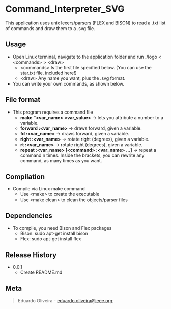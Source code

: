 # Command_Interpreter_SVG
This application uses unix lexers/parsers (FLEX and BISON) to read a .txt list of commands and draw them to a .svg file.

## Usage
* Open Linux terminal, navigate to the application folder and run ./logo \< \<commands\> \> \<draw\>
    * \<commands\> Is the first file specified below. (You can use the star.txt file, included here!) 
    * \<draw\> Any name you want, plus the .svg format.
* You can write your own commands, as shown below.

## File format
* This program requires a command file
    * **make "\<var_name\> \<var_value\>** -> lets you attribute a number to a variable. 
    * **forward :\<var_name\>** -> draws forward, given a variable. 
    * **fd :\<var_name\>** -> draws forward, given a variable. 
    * **right :\<var_name\>** -> rotate right (degrees), given a variable. 
    * **rt :\<var_name\>** -> rotate right (degrees), given a variable.
    * **repeat :\<var_name\> [\<command\> :\<var_name\> ...]** -> repeat a command n times. Inside the brackets, you can rewrite any command, as many times as you want.  

## Compilation
* Compile via Linux make command
    * Use \<make\> to create the executable
    * Use \<make clean\> to clean the objects/parser files
    
## Dependencies
* To compile, you need Bison and Flex packages
    * Bison: sudo apt-get install bison
    * Flex: sudo apt-get install flex

## Release History
* 0.0.1
    * Create README.md
 
## Meta
> Eduardo Oliveira - eduardo.oliveira@ieee.org;
